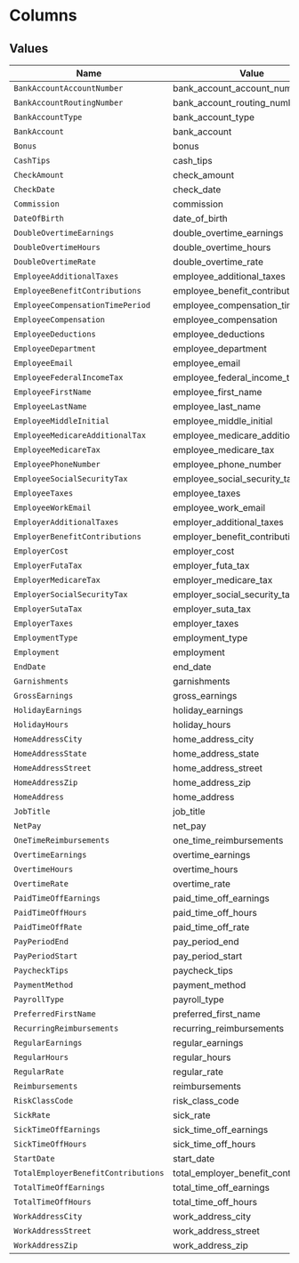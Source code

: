 # Columns


## Values

| Name                                 | Value                                |
| ------------------------------------ | ------------------------------------ |
| `BankAccountAccountNumber`           | bank_account_account_number          |
| `BankAccountRoutingNumber`           | bank_account_routing_number          |
| `BankAccountType`                    | bank_account_type                    |
| `BankAccount`                        | bank_account                         |
| `Bonus`                              | bonus                                |
| `CashTips`                           | cash_tips                            |
| `CheckAmount`                        | check_amount                         |
| `CheckDate`                          | check_date                           |
| `Commission`                         | commission                           |
| `DateOfBirth`                        | date_of_birth                        |
| `DoubleOvertimeEarnings`             | double_overtime_earnings             |
| `DoubleOvertimeHours`                | double_overtime_hours                |
| `DoubleOvertimeRate`                 | double_overtime_rate                 |
| `EmployeeAdditionalTaxes`            | employee_additional_taxes            |
| `EmployeeBenefitContributions`       | employee_benefit_contributions       |
| `EmployeeCompensationTimePeriod`     | employee_compensation_time_period    |
| `EmployeeCompensation`               | employee_compensation                |
| `EmployeeDeductions`                 | employee_deductions                  |
| `EmployeeDepartment`                 | employee_department                  |
| `EmployeeEmail`                      | employee_email                       |
| `EmployeeFederalIncomeTax`           | employee_federal_income_tax          |
| `EmployeeFirstName`                  | employee_first_name                  |
| `EmployeeLastName`                   | employee_last_name                   |
| `EmployeeMiddleInitial`              | employee_middle_initial              |
| `EmployeeMedicareAdditionalTax`      | employee_medicare_additional_tax     |
| `EmployeeMedicareTax`                | employee_medicare_tax                |
| `EmployeePhoneNumber`                | employee_phone_number                |
| `EmployeeSocialSecurityTax`          | employee_social_security_tax         |
| `EmployeeTaxes`                      | employee_taxes                       |
| `EmployeeWorkEmail`                  | employee_work_email                  |
| `EmployerAdditionalTaxes`            | employer_additional_taxes            |
| `EmployerBenefitContributions`       | employer_benefit_contributions       |
| `EmployerCost`                       | employer_cost                        |
| `EmployerFutaTax`                    | employer_futa_tax                    |
| `EmployerMedicareTax`                | employer_medicare_tax                |
| `EmployerSocialSecurityTax`          | employer_social_security_tax         |
| `EmployerSutaTax`                    | employer_suta_tax                    |
| `EmployerTaxes`                      | employer_taxes                       |
| `EmploymentType`                     | employment_type                      |
| `Employment`                         | employment                           |
| `EndDate`                            | end_date                             |
| `Garnishments`                       | garnishments                         |
| `GrossEarnings`                      | gross_earnings                       |
| `HolidayEarnings`                    | holiday_earnings                     |
| `HolidayHours`                       | holiday_hours                        |
| `HomeAddressCity`                    | home_address_city                    |
| `HomeAddressState`                   | home_address_state                   |
| `HomeAddressStreet`                  | home_address_street                  |
| `HomeAddressZip`                     | home_address_zip                     |
| `HomeAddress`                        | home_address                         |
| `JobTitle`                           | job_title                            |
| `NetPay`                             | net_pay                              |
| `OneTimeReimbursements`              | one_time_reimbursements              |
| `OvertimeEarnings`                   | overtime_earnings                    |
| `OvertimeHours`                      | overtime_hours                       |
| `OvertimeRate`                       | overtime_rate                        |
| `PaidTimeOffEarnings`                | paid_time_off_earnings               |
| `PaidTimeOffHours`                   | paid_time_off_hours                  |
| `PaidTimeOffRate`                    | paid_time_off_rate                   |
| `PayPeriodEnd`                       | pay_period_end                       |
| `PayPeriodStart`                     | pay_period_start                     |
| `PaycheckTips`                       | paycheck_tips                        |
| `PaymentMethod`                      | payment_method                       |
| `PayrollType`                        | payroll_type                         |
| `PreferredFirstName`                 | preferred_first_name                 |
| `RecurringReimbursements`            | recurring_reimbursements             |
| `RegularEarnings`                    | regular_earnings                     |
| `RegularHours`                       | regular_hours                        |
| `RegularRate`                        | regular_rate                         |
| `Reimbursements`                     | reimbursements                       |
| `RiskClassCode`                      | risk_class_code                      |
| `SickRate`                           | sick_rate                            |
| `SickTimeOffEarnings`                | sick_time_off_earnings               |
| `SickTimeOffHours`                   | sick_time_off_hours                  |
| `StartDate`                          | start_date                           |
| `TotalEmployerBenefitContributions`  | total_employer_benefit_contributions |
| `TotalTimeOffEarnings`               | total_time_off_earnings              |
| `TotalTimeOffHours`                  | total_time_off_hours                 |
| `WorkAddressCity`                    | work_address_city                    |
| `WorkAddressStreet`                  | work_address_street                  |
| `WorkAddressZip`                     | work_address_zip                     |